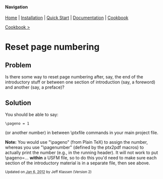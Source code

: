 #### Navigation

[Home](../../home/README.md)  | [Installation](../../installation/README.md) | [Quick Start](../../quick-start/README.md) | [Documentation](../../documentation/README.md) | [Cookbook ](../README.md)

[Cookbook >](../README.md)


# <span class="entry-title">Reset page numbering</span>

## <a name="TOC-Problem">Problem</a>

<a name="TOC-Problem">

Is there some way to reset page numbering after, say, the end of the introductory stuff or between one section of introduction (say, a foreword) and another (say, a preface)?

</a>

## <a name="TOC-Problem"></a><a name="TOC-Solution">Solution</a>



You should be able to say:

```
\pageno = 1
```


(or another number) in between \ptxfile commands in your main project file.

**Note:** You would use "\pageno" (from Plain TeX) to assign the number, whereas you use "\pagenumber" (defined by the ptx2pdf macros) to actually print the number (e.g., in the running header). It will not work to put \pageno=... **within** a USFM file, so to do this you'd need to make sure each section of the introductory material is in a separate file, then see above.



<small>Updated on <abbr class="updated" title="2012-01-06T15:36:28.036Z">Jan 6, 2012</abbr> by <span class="author"><span class="vcard">Jeff Klassen</span> </span>(Version <span class="sites:revision">2</span>)</small>
